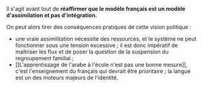 Il s'agit avant tout de **réaffirmer que le modèle français est un modèle d'assimilation et pas d'intégration.**

On peut alors tirer des conséquences pratiques de cette vision politique :

- une vraie assimilitation nécessite des ressources, et le système ne peut fonctionner sous une tension excessive ; il est donc impératif de maîtriser les flux et de poser la question de la suspension du regroupement familial ;
- [[L'apprentissage de l'arabe à l'école n'est pas une bonne mesure]], c'est l'enseignement du français qui devrait être prioritaire ; la langue est un des moteurs majeurs de l'identité.
